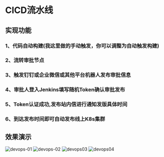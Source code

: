 # CICD流水线

## 实现功能
### 1、代码自动构建(我这里做的手动触发，你可以调整为自动触发构建)
### 2、流转审批节点
### 3、触发钉钉或企业微信或其他平台机器人发布审批信息
### 4、审批人登入Jenkins填写随机Token确认审批发布
### 5、Token认证成功,发布站内信进行通知发版具体时间
### 6、到达发布时间即可自动发布线上K8s集群

## 效果演示

![devops-01](https://user-images.githubusercontent.com/42825450/147333653-dbc41edc-2111-4794-998f-d7f0eb2511b5.gif)
![devops-02](https://user-images.githubusercontent.com/42825450/147333658-abea8803-d269-4443-b687-1adccc223017.gif)
![devops03](https://user-images.githubusercontent.com/42825450/147333660-a0f3d0b2-7f48-4e49-be17-6333a42abef5.jpg)
![devops04](https://user-images.githubusercontent.com/42825450/147333976-f27c491a-e77a-4dfb-88a8-73a9477fdcf0.jpg)
